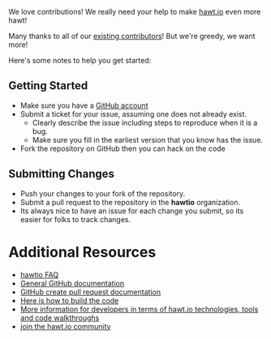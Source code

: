 We love contributions! We really need your help to make [hawt.io](http://hawt.io/) even more hawt!

Many thanks to all of our [existing contributors](https://github.com/hawtio/hawtio/graphs/contributors)! But we're greedy, we want more!

Here's some notes to help you get started:

## Getting Started

* Make sure you have a [GitHub account](https://github.com/signup/free)
* Submit a ticket for your issue, assuming one does not already exist.
  * Clearly describe the issue including steps to reproduce when it is a bug.
  * Make sure you fill in the earliest version that you know has the issue.
* Fork the repository on GitHub then you can hack on the code

## Submitting Changes

* Push your changes to your fork of the repository.
* Submit a pull request to the repository in the **hawtio** organization.
* Its always nice to have an issue for each change you submit, so its easier for folks to track changes.

# Additional Resources

* [hawtio FAQ](http://hawt.io/faq/index.html)
* [General GitHub documentation](http://help.github.com/)
* [GitHub create pull request documentation](hhttps://help.github.com/articles/creating-a-pull-request)
* [Here is how to build the code](http://hawt.io/building/index.html)
* [More information for developers in terms of hawt.io technologies, tools and code walkthroughs](http://hawt.io/developers/index.html)
* [join the hawt.io community](http://hawt.io/community/index.html)

